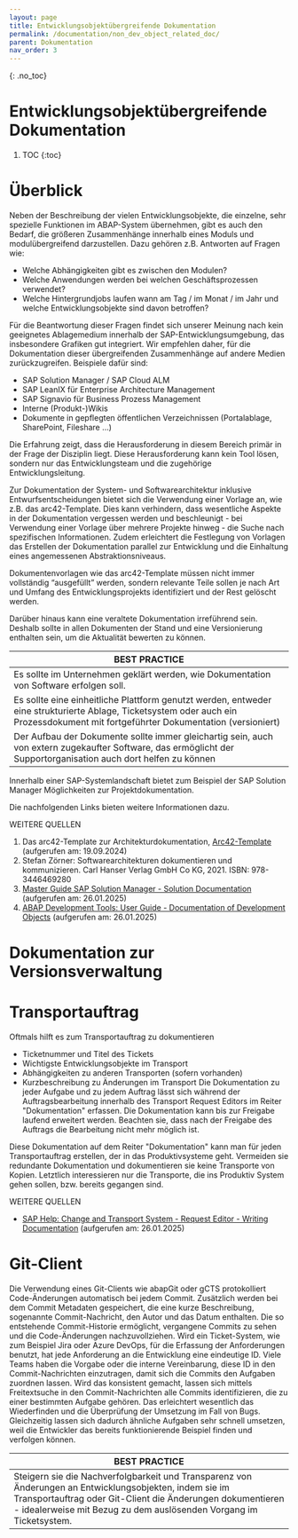 ```yaml
---
layout: page
title: Entwicklungsobjektübergreifende Dokumentation
permalink: /documentation/non_dev_object_related_doc/
parent: Dokumentation
nav_order: 3
---
```


{: .no_toc}
# Entwicklungsobjektübergreifende Dokumentation

1. TOC
{:toc}

# Überblick

Neben der Beschreibung der vielen Entwicklungsobjekte, die einzelne, sehr spezielle Funktionen im ABAP-System übernehmen, gibt es auch den Bedarf, die größeren Zusammenhänge innerhalb eines Moduls und modulübergreifend darzustellen. Dazu gehören z.B. Antworten auf Fragen wie:

* Welche Abhängigkeiten gibt es zwischen den Modulen?
* Welche Anwendungen werden bei welchen Geschäftsprozessen verwendet?
* Welche Hintergrundjobs laufen wann am Tag / im Monat / im Jahr und welche Entwicklungsobjekte sind davon betroffen?

Für die Beantwortung dieser Fragen findet sich unserer Meinung nach kein geeignetes Ablagemedium innerhalb der SAP-Entwicklungsumgebung, das insbesondere Grafiken gut integriert. Wir empfehlen daher, für die Dokumentation dieser übergreifenden Zusammenhänge auf andere Medien zurückzugreifen. Beispiele dafür sind:

* SAP Solution Manager / SAP Cloud ALM
* SAP LeanIX für Enterprise Architecture Management
* SAP Signavio für Business Prozess Management
* Interne (Produkt-)Wikis
* Dokumente in gepflegten öffentlichen Verzeichnissen (Portalablage, SharePoint, Fileshare …)

Die Erfahrung zeigt, dass die Herausforderung in diesem Bereich primär in der Frage der Disziplin liegt. Diese Herausforderung kann kein Tool lösen, sondern nur das Entwicklungsteam und die zugehörige Entwicklungsleitung.

Zur Dokumentation der System- und Softwarearchitektur inklusive Entwurfsentscheidungen bietet sich die Verwendung einer Vorlage an, wie z.B. das arc42-Template. Dies kann verhindern, dass wesentliche Aspekte in der Dokumentation vergessen werden und beschleunigt - bei Verwendung einer Vorlage über mehrere Projekte hinweg - die Suche nach spezifischen Informationen. Zudem erleichtert die Festlegung von Vorlagen das Erstellen der Dokumentation parallel zur Entwicklung und die Einhaltung eines angemessenen Abstraktionsniveaus.

Dokumentenvorlagen wie das arc42-Template müssen nicht immer vollständig “ausgefüllt” werden, sondern relevante Teile sollen je nach Art und Umfang des Entwicklungsprojekts identifiziert und der Rest gelöscht werden.

Darüber hinaus kann eine veraltete Dokumentation irreführend sein. Deshalb sollte in allen Dokumenten der Stand und eine Versionierung enthalten sein, um die Aktualität bewerten zu können.

| BEST PRACTICE |
|---------------|
|Es sollte im Unternehmen geklärt werden, wie Dokumentation von Software erfolgen soll.|
|Es sollte eine einheitliche Plattform genutzt werden, entweder eine strukturierte Ablage, Ticketsystem oder auch ein Prozessdokument mit fortgeführter Dokumentation (versioniert)|
|Der Aufbau der Dokumente sollte immer gleichartig sein, auch von extern zugekaufter Software, das ermöglicht der Supportorganisation auch dort helfen zu können|

Innerhalb einer SAP-Systemlandschaft bietet zum Beispiel der SAP Solution Manager Möglichkeiten zur Projektdokumentation.

Die nachfolgenden Links bieten weitere Informationen dazu.

WEITERE QUELLEN  

1. Das arc42-Template zur Architekturdokumentation, [Arc42-Template](https://arc42.org/download)  (aufgerufen am: 19.09.2024)
2. Stefan Zörner: Softwarearchitekturen dokumentieren und kommunizieren. Carl Hanser Verlag GmbH Co KG, 2021. ISBN: 978-3446469280
3. [Master Guide SAP Solution Manager - Solution Documentation](https://help.sap.com/docs/SAP_Solution_Manager/c3c5ec585ee248228ddb6c3f08073ea9/2cb3e75e134249a2bd091a40fe2f6d61.html?locale=en-US) (aufgerufen am: 26.01.2025)
4. [ABAP Development Tools: User Guide - Documentation of Development Objects](https://help.sap.com/docs/ABAP_PLATFORM_NEW/c238d694b825421f940829321ffa326a/52546a60ba3f436d8f5b54b83044d0b7.html?locale=en-US&q=documentation) (aufgerufen am: 26.01.2025)

# Dokumentation zur Versionsverwaltung

# Transportauftrag

Oftmals hilft es zum Transportauftrag zu dokumentieren

* Ticketnummer und Titel des Tickets
* Wichtigste Entwicklungsobjekte im Transport
* Abhängigkeiten zu anderen Transporten (sofern vorhanden)
* Kurzbeschreibung zu Änderungen im Transport
Die Dokumentation zu jeder Aufgabe und zu jedem Auftrag lässt sich während der Auftragsbearbeitung innerhalb des Transport Request Editors im Reiter "Dokumentation" erfassen. Die Dokumentation kann bis zur Freigabe laufend erweitert werden. Beachten sie, dass nach der Freigabe des Auftrags die Bearbeitung nicht mehr möglich ist.

Diese Dokumentation auf dem Reiter "Dokumentation" kann man für jeden Transportauftrag erstellen, der in das Produktivsysteme geht. Vermeiden sie redundante Dokumentation und dokumentieren sie keine Transporte von Kopien. Letztlich interessieren nur die Transporte, die ins Produktiv System gehen sollen, bzw. bereits gegangen sind.

WEITERE QUELLEN

* [SAP Help: Change and Transport System - Request Editor - Writing Documentation](https://help.sap.com/docs/ABAP_PLATFORM_NEW/4a368c163b08418890a406d413933ba7/d636153aab4a0c0ee10000000a114084.html?locale=en-US) (aufgerufen am: 26.01.2025)

# Git-Client

Die Verwendung eines Git-Clients wie abapGit oder gCTS protokolliert Code-Änderungen automatisch bei jedem Commit. Zusätzlich werden bei dem Commit Metadaten gespeichert, die eine kurze Beschreibung, sogenannte Commit-Nachricht, den Autor und das Datum enthalten. Die so entstehende Commit-Historie ermöglicht, vergangene Commits zu sehen und die Code-Änderungen nachzuvollziehen. Wird ein Ticket-System, wie zum Beispiel Jira oder Azure DevOps, für die Erfassung der Anforderungen benutzt, hat jede Anforderung an die Entwicklung eine eindeutige ID. Viele Teams haben die Vorgabe oder die interne Vereinbarung, diese ID in den Commit-Nachrichten einzutragen, damit sich die Commits den Aufgaben zuordnen lassen. Wird das konsistent gemacht, lassen sich mittels Freitextsuche in den Commit-Nachrichten alle Commits identifizieren, die zu einer bestimmten Aufgabe gehören. Das erleichtert wesentlich das Wiederfinden und die Überprüfung der Umsetzung im Fall von Bugs. Gleichzeitig lassen sich dadurch ähnliche Aufgaben sehr schnell umsetzen, weil die Entwickler das bereits funktionierende Beispiel finden und verfolgen können.

| BEST PRACTICE |
|---------------|
|Steigern sie die Nachverfolgbarkeit und Transparenz von Änderungen an Entwicklungsobjekten, indem sie  im Transportauftrag oder Git-Client die Änderungen dokumentieren - idealerweise mit Bezug zu dem auslösenden Vorgang im Ticketsystem.|